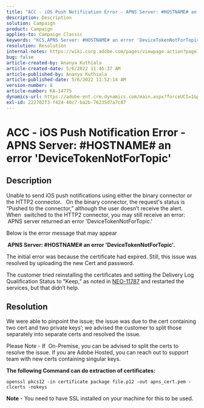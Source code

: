 ```yaml
---
title: "ACC - iOS Push Notification Error - APNS Server: #HOSTNAME# an error 'DeviceTokenNotForTopic'"
description: Description
solution: Campaign
product: Campaign
applies-to: Campaign Classic
keywords: "KCS,APNS Server: #HOSTNAME# an error 'DeviceTokenNotForTopic'"
resolution: Resolution
internal-notes: https://wiki.corp.adobe.com/pages/viewpage.action?pageId=1334124733
bug: false
article-created-by: Ananya Kuthiala
article-created-date: 5/6/2022 11:46:37 AM
article-published-by: Ananya Kuthiala
article-published-date: 5/6/2022 11:52:14 AM
version-number: 8
article-number: KA-14775
dynamics-url: https://adobe-ent.crm.dynamics.com/main.aspx?forceUCI=1&pagetype=entityrecord&etn=knowledgearticle&id=140a1a2c-32cd-ec11-a7b5-0022480b639b
exl-id: 222702f3-f424-40c7-ba2b-76235d7a7c87
---
```

# ACC - iOS Push Notification Error - APNS Server: #HOSTNAME# an error 'DeviceTokenNotForTopic'

## Description

Unable to send iOS push notifications using either the binary connector or the HTTP2 connector.   On the binary connector, the request's status is “Pushed to the connector,” although the user doesn’t receive the alert.  When  switched to the HTTP2 connector, you may still receive an error:  APNS server returned an error 'DeviceTokenNotForTopic.'

Below is the error message that may appear

<b> APNS Server: #HOSTNAME# an error 'DeviceTokenNotForTopic'.</b>

The initial error was because the certificate had expired. Still, this issue was resolved by uploading the new Cert and password.

The customer tried reinstalling the certificates and setting the Delivery Log Qualification Status to “Keep,” as noted in [NEO-11787](https://jira.corp.adobe.com/browse/NEO-11787) and restarted the services, but that didn’t help.

## Resolution

We were able to pinpoint the issue; the issue was due to the cert containing two cert and two private keys’; we advised the customer to split those separately into separate certs and resolved the issue.

Please Note - If  On-Premise, you can be advised to split the certs to resolve the issue. If you are Adobe Hosted, you can reach out to support team with new certs containing singular keys.

<b>The following Command can do extraction of certificates:</b>

```
openssl pkcs12 -in certificate package file.p12 -out apns_cert.pem -clcerts -nokeys
```


<b>Note</b> - You need to have SSL installed on your machine for this to be used.
